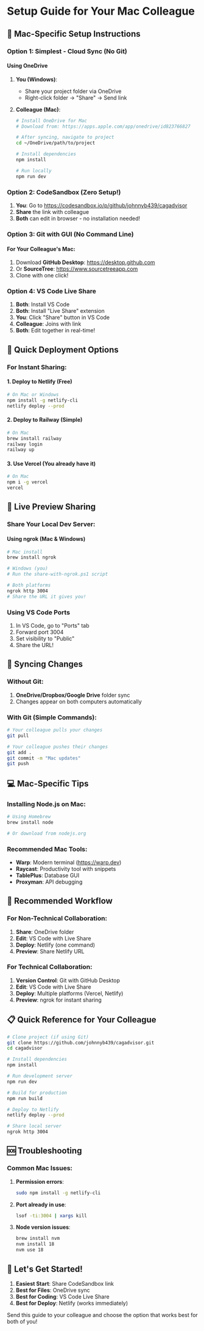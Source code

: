 # Setup Guide for Your Mac Colleague

## 🍎 Mac-Specific Setup Instructions

### Option 1: Simplest - Cloud Sync (No Git)

#### Using OneDrive
1. **You (Windows)**:
   - Share your project folder via OneDrive
   - Right-click folder → "Share" → Send link

2. **Colleague (Mac)**:
   ```bash
   # Install OneDrive for Mac
   # Download from: https://apps.apple.com/app/onedrive/id823766827
   
   # After syncing, navigate to project
   cd ~/OneDrive/path/to/project
   
   # Install dependencies
   npm install
   
   # Run locally
   npm run dev
   ```

### Option 2: CodeSandbox (Zero Setup!)

1. **You**: Go to https://codesandbox.io/p/github/johnnyb439/cagadvisor
2. **Share** the link with colleague
3. **Both** can edit in browser - no installation needed!

### Option 3: Git with GUI (No Command Line)

#### For Your Colleague's Mac:
1. Download **GitHub Desktop**: https://desktop.github.com
2. Or **SourceTree**: https://www.sourcetreeapp.com
3. Clone with one click!

### Option 4: VS Code Live Share

1. **Both**: Install VS Code
2. **Both**: Install "Live Share" extension
3. **You**: Click "Share" button in VS Code
4. **Colleague**: Joins with link
5. **Both**: Edit together in real-time!

## 🚀 Quick Deployment Options

### For Instant Sharing:

#### 1. Deploy to Netlify (Free)
```bash
# On Mac or Windows
npm install -g netlify-cli
netlify deploy --prod
```

#### 2. Deploy to Railway (Simple)
```bash
# On Mac
brew install railway
railway login
railway up
```

#### 3. Use Vercel (You already have it)
```bash
# On Mac
npm i -g vercel
vercel
```

## 📱 Live Preview Sharing

### Share Your Local Dev Server:

#### Using ngrok (Mac & Windows)
```bash
# Mac install
brew install ngrok

# Windows (you)
# Run the share-with-ngrok.ps1 script

# Both platforms
ngrok http 3004
# Share the URL it gives you!
```

### Using VS Code Ports
1. In VS Code, go to "Ports" tab
2. Forward port 3004
3. Set visibility to "Public"
4. Share the URL!

## 🔄 Syncing Changes

### Without Git:
1. **OneDrive/Dropbox/Google Drive** folder sync
2. Changes appear on both computers automatically

### With Git (Simple Commands):
```bash
# Your colleague pulls your changes
git pull

# Your colleague pushes their changes
git add .
git commit -m "Mac updates"
git push
```

## 💻 Mac-Specific Tips

### Installing Node.js on Mac:
```bash
# Using Homebrew
brew install node

# Or download from nodejs.org
```

### Recommended Mac Tools:
- **Warp**: Modern terminal (https://warp.dev)
- **Raycast**: Productivity tool with snippets
- **TablePlus**: Database GUI
- **Proxyman**: API debugging

## 🎯 Recommended Workflow

### For Non-Technical Collaboration:
1. **Share**: OneDrive folder
2. **Edit**: VS Code with Live Share
3. **Deploy**: Netlify (one command)
4. **Preview**: Share Netlify URL

### For Technical Collaboration:
1. **Version Control**: Git with GitHub Desktop
2. **Edit**: VS Code with Live Share  
3. **Deploy**: Multiple platforms (Vercel, Netlify)
4. **Preview**: ngrok for instant sharing

## 📋 Quick Reference for Your Colleague

```bash
# Clone project (if using Git)
git clone https://github.com/johnnyb439/cagadvisor.git
cd cagadvisor

# Install dependencies
npm install

# Run development server
npm run dev

# Build for production
npm run build

# Deploy to Netlify
netlify deploy --prod

# Share local server
ngrok http 3004
```

## 🆘 Troubleshooting

### Common Mac Issues:

1. **Permission errors**: 
   ```bash
   sudo npm install -g netlify-cli
   ```

2. **Port already in use**:
   ```bash
   lsof -ti:3004 | xargs kill
   ```

3. **Node version issues**:
   ```bash
   brew install nvm
   nvm install 18
   nvm use 18
   ```

## 🤝 Let's Get Started!

1. **Easiest Start**: Share CodeSandbox link
2. **Best for Files**: OneDrive sync
3. **Best for Coding**: VS Code Live Share
4. **Best for Deploy**: Netlify (works immediately)

Send this guide to your colleague and choose the option that works best for both of you!